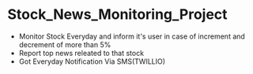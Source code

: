 # Stock_News_Monitoring_Project
- Monitor Stock Everyday and inform it's user in case of increment and decrement of more than 5%
- Report top news releated to that stock
- Got Everyday Notification Via SMS(TWILLIO)
